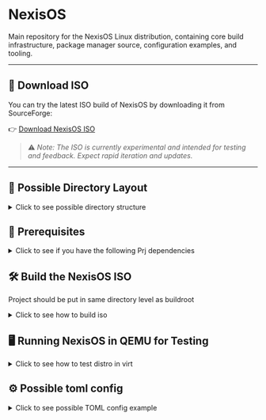 # NexisOS
Main repository for the NexisOS Linux distribution, containing core build infrastructure, package manager source, configuration examples, and tooling.

---

## 🔽 Download ISO

You can try the latest ISO build of NexisOS by downloading it from SourceForge:

👉 [Download NexisOS ISO](https://sourceforge.net/projects/nexisos/files/latest/download)

> ⚠️ *Note: The ISO is currently experimental and intended for testing and feedback. Expect rapid iteration and updates.*

---

## 📁 Possible Directory Layout

<details>
<summary>Click to see possible directory structure</summary>

```text
NexisOS/
├── depends/                           # All custom code, tools, and scripts
│   ├── configs/                       # Defconfig used to build NexisOS minimal installer Iso
│   │   ├── NexisOS_x86_64_defconfig
│   │   ├── NexisOS_aarch64_defconfig
│   │   └── NexisOS_riscv64_defconfig
│   ├── kernel-configs/                # Linux kernel config files per arch
│   │   ├── linux-x86_64.config
│   │   ├── linux-aarch64.config
│   │   └── linux-riscv64.config
│   ├── package_manager/               # NexisOS package manager (written in Rust)
│   │   ├── Cargo.toml
│   │   └── src/
│   │       ├── cli.rs
│   │       ├── config.rs
│   │       ├── main.rs
│   │       ├── manifest.rs
│   │       ├── packages.rs
│   │       ├── rollback.rs  
│   │       ├── store.rs
│   │       ├── types.rs
│   │       └── util.rs
│   └── scripts/                       # Installer and post-install scripts
│       ├── install.sh
│       └── post-install.sh
│
├── Makefile                           # Entry point to build NexisOS minimal installer Iso
├── README.md
├── LICENSE
├── VERSION
├── CHANGELOG.md
├── CONTRIBUTING.md
└── SECURITY.md
```

</details>

## 🔧 Prerequisites

<details>
<summary>Click to see if you have the following Prj dependencies</summary>

```text
Buildroot
├── build-essential
├── make
├── git
├── python3
├── wget
├── unzip
├── rsync
├── cpio
├── libncurses-dev
├── libssl-dev
├── bc
├── flex
├── bison
└── curl

Prj
├── package_manager
│   └── rustup
└── qemu
    └── ovmf # UEFI support
```

</details>


## 🛠️ Build the NexisOS ISO
Project should be put in same directory level as buildroot

<details>
<summary>Click to see how to build iso</summary>

To build the ISO using one of the provided Buildroot defconfig files:
```sh
make              # Builds x86_64 by default
make ARCH=aarch64 # Builds using nexisos_aarch64_defconfig
make ARCH=riscv64 # Builds using nexisos_riscv64_defconfig
```

After the build completes, the ISO and related images will be located in:
```sh
buildroot/output/images
```

</details>

## 🖥️ Running NexisOS in QEMU for Testing

<details>
<summary>Click to see how to test distro in virt</summary>

```sh
qemu-system-x86_64 \
  -m 2048 \
  -bios /usr/share/OVMF/OVMF_CODE.fd \
  -cdrom buildroot/output/images/nexisos.iso \
  -boot d \
  -enable-kvm \
  -net nic -net user \
  -serial stdio
```

</details>

## ⚙️ Possible toml config

<details>
<summary>Click to see possible TOML config example</summary>

```toml
[system]
hostname = "myhost"
timezone = "UTC"
version = "0.1.0"               # System release version
kernel = "linux-6.9.2"          # Kernel version or build target (from package repo or tarball)
kernel_source = "https://cdn.kernel.org/pub/linux/kernel/v6.x/linux-6.9.2.tar.xz"
kernel_config = "configs/kernel-default.config"  # Optional path to a custom .config

[users.root]
password_hash = "..."  # SHA512 crypt

[includes]
paths = [
  "packages/hardware.toml",
  "packages/editors.toml",
  "packages/devtools.toml"
]

[[packages]]
name = "vim"
version = "9.0"
prebuilt = "https://cdn.mydistro.org/vim-9.0-x86_64.tar.gz"
context_file = "contexts/vim.cil"

[[packages]]
name = "libpng"
version = "1.6.40"
source = "https://download.sourceforge.net/libpng/libpng-1.6.40.tar.gz"
hash = "sha256:abc123..."
build_system = "configure"
build_flags = ["--enable-static"]
dependencies = ["zlib"]
# build_profile removed; inferred automatically

[config_files.suricata]
path = "/etc/suricata/suricata.yaml"
source = "templates/suricata.yaml.tpl"
owner = "root"
group = "root"
mode = "0640"
variables = { rule_path = "/var/lib/suricata/rules", detect_threads = 4 }

[config_files.ansible]
path = "/etc/ansible/ansible.cfg"
source = "templates/ansible.cfg.tpl"
owner = "root"
group = "root"
mode = "0644"
variables = { inventory = "/etc/ansible/hosts" }

[config_files.clamav]
path = "/etc/clamav/clamd.conf"
source = "templates/clamd.conf.tpl"
owner = "clamav"
group = "clamav"
mode = "0640"
variables = { database_dir = "/var/lib/clamav" }

[dinit_services.network]
name = "network"
type = "scripted"
command = "/etc/dinit.d/network.sh"
depends = []
start_timeout = 20

[dinit_services.sshd]
name = "sshd"
type = "process"
command = "/usr/sbin/sshd"
depends = ["network"]
working_directory = "/"
log_file = "/var/log/sshd.log"
restart = "true"
```

</details>
